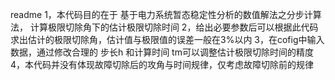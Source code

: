readme
1，本代码目的在于 基于电力系统暂态稳定性分析的数值解法之分步计算法，
	计算极限切除角下的估计极限切除时间
2，给出必要参数后可以根据此代码求出估计的极限切除角，估计值与极限值的误差一般在3%以内
3，在cofig中输入数据，通过修改合理的 步长h 和计算时间 tm可以调整估计极限切除时间的精度
4，本代码并没有体现故障切除后的攻角与时间规律，仅考虑故障切除前的规律